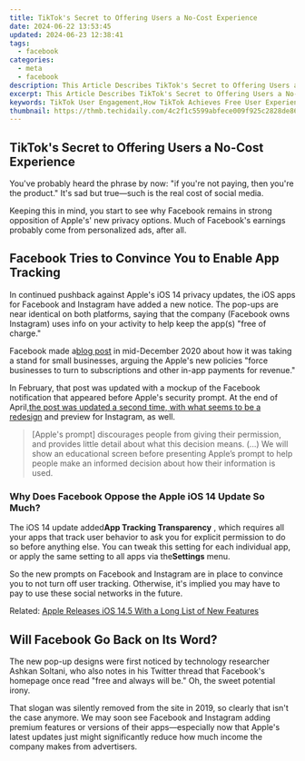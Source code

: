 ```yaml
---
title: TikTok's Secret to Offering Users a No-Cost Experience
date: 2024-06-22 13:53:45
updated: 2024-06-23 12:38:41
tags:
  - facebook
categories:
  - meta
  - facebook
description: This Article Describes TikTok's Secret to Offering Users a No-Cost Experience
excerpt: This Article Describes TikTok's Secret to Offering Users a No-Cost Experience
keywords: TikTok User Engagement,How TikTok Achieves Free User Experience,TikTok's Business Model for Accessibility,Maximizing Social Media Impact Without Increased Spending,The Economics of Free Content Platforms,Enhancing Digital User Satisfaction Through Zero-Cost Strategies,Leveraging Limited Advertising to Deliver No-Fee Social Media Experience
thumbnail: https://thmb.techidaily.com/4c2f1c5599abfece009f925c2828de86667e5982a128d746578608e8851ede9e.jpg
---
```


## TikTok's Secret to Offering Users a No-Cost Experience

 You've probably heard the phrase by now: "if you're not paying, then you're the product." It's sad but true—such is the real cost of social media.

 Keeping this in mind, you start to see why Facebook remains in strong opposition of Apple's' new privacy options. Much of Facebook's earnings probably come from personalized ads, after all.

## Facebook Tries to Convince You to Enable App Tracking

 In continued pushback against Apple's iOS 14 privacy updates, the iOS apps for Facebook and Instagram have added a new notice. The pop-ups are near identical on both platforms, saying that the company (Facebook owns Instagram) uses info on your activity to help keep the app(s) "free of charge."

 Facebook made a[blog post](https://about.fb.com/news/2020/12/speaking-up-for-small-businesses/) in mid-December 2020 about how it was taking a stand for small businesses, arguing the Apple's new policies "force businesses to turn to subscriptions and other in-app payments for revenue."

 In February, that post was updated with a mockup of the Facebook notification that appeared before Apple's security prompt. At the end of April,[the post was updated a second time, with what seems to be a redesign](https://www.makeuseof.com/facebook-wants-ios-users-allow-activity-tracking-permissions/) and preview for Instagram, as well.

> \[Apple's prompt\] discourages people from giving their permission, and provides little detail about what this decision means. (...) We will show an educational screen before presenting Apple’s prompt to help people make an informed decision about how their information is used.

### Why Does Facebook Oppose the Apple iOS 14 Update So Much?

 The iOS 14 update added**App Tracking Transparency** , which requires all your apps that track user behavior to ask you for explicit permission to do so before anything else. You can tweak this setting for each individual app, or apply the same setting to all apps via the**Settings** menu.

 So the new prompts on Facebook and Instagram are in place to convince you to not turn off user tracking. Otherwise, it's implied you may have to pay to use these social networks in the future.

 Related: [Apple Releases iOS 14.5 With a Long List of New Features](https://www.makeuseof.com/apple-releases-ios-14-5-update-iphone-ipad-ipod-touch/)

## Will Facebook Go Back on Its Word?

 The new pop-up designs were first noticed by technology researcher Ashkan Soltani, who also notes in his Twitter thread that Facebook's homepage once read "free and always will be." Oh, the sweet potential irony.

 That slogan was silently removed from the site in 2019, so clearly that isn't the case anymore. We may soon see Facebook and Instagram adding premium features or versions of their apps—especially now that Apple's latest updates just might significantly reduce how much income the company makes from advertisers.


<ins class="adsbygoogle"
     style="display:block"
     data-ad-format="autorelaxed"
     data-ad-client="ca-pub-7571918770474297"
     data-ad-slot="1223367746"></ins>



<ins class="adsbygoogle"
     style="display:block"
     data-ad-client="ca-pub-7571918770474297"
     data-ad-slot="8358498916"
     data-ad-format="auto"
     data-full-width-responsive="true"></ins>
